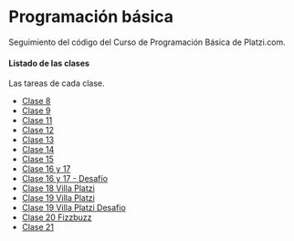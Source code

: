 # Programación básica
Seguimiento del código del Curso de Programación Básica de Platzi.com.

#### Listado de las clases
Las tareas de cada clase.
- [Clase 8](https://germanfica.github.io/PB/clase_8 "Clase 8")
- [Clase 9](https://germanfica.github.io/PB/clase_ "Clase 9")
- [Clase 11](https://germanfica.github.io/PB/clase_11 "Clase 11")
- [Clase 12](https://germanfica.github.io/PB/clase_12 "Clase 12")
- [Clase 13](https://germanfica.github.io/PB/clase_13 "Clase 13")
- [Clase 14](https://germanfica.github.io/PB/clase_14 "Clase 14")
- [Clase 15](https://germanfica.github.io/PB/clase_15 "Clase 15")
- [Clase 16 y 17](https://germanfica.github.io/PB/clase_16_y_17 "Clase 16 y 17")
- [Clase 16 y 17 - Desafío](https://germanfica.github.io/PB/clase_16_y_17_desafio "Clase 16 y 17 - Desafio")
- [Clase 18 Villa Platzi](https://germanfica.github.io/PB/clase_18_villa_platzi "Clase 18 Villa Platzi")
- [Clase 19 Villa Platzi](https://germanfica.github.io/PB/clase_19_villa_platzi "Clase 19 Villa Platzi")
- [Clase 19 Villa Platzi Desafio](https://germanfica.github.io/PB/clase_19_villa_platzi_desafio "Clase 19 Villa Platzi Desafio")
- [Clase 20 Fizzbuzz](https://germanfica.github.io/PB/clase_20_fizzbuzz "Clase 20 Fizzbuzz")
- [Clase 21](https://germanfica.github.io/PB/clase_21 "Clase 21")

